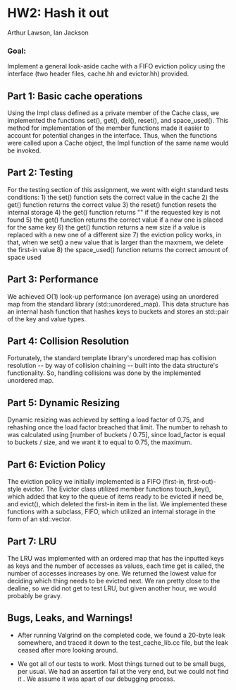 # HW2: Hash it out
Arthur Lawson, Ian Jackson

### Goal:  
Implement a general look-aside cache with a FIFO eviction policy using the interface (two header files, cache.hh and evictor.hh) provided.

## Part 1: Basic cache operations

Using the Impl class defined as a private member of the Cache class, we implemented the functions set(), get(), del(), reset(), and space_used(). This method for implementation of the member functions made it easier to account for potential changes in the interface. Thus, when the functions were called upon a Cache object, the Impl function of the same name would be invoked. 

## Part 2: Testing

For the testing section of this assignment, we went with eight standard tests conditions:
	1)  the set() function sets the correct value in the cache
	2) the get() function returns the correct value
	3) the reset() function resets the internal storage
	4) the get() function returns "" if the requested key is not found
	5) the get() function returns the correct value if a new one is placed for the same key
	6) the get() function returns a new size if a value is replaced with a new one of a different size
	7) the eviction policy works, in that, when we set() a new value that is larger than the maxmem, we delete the first-in value
	8) the space_used() function returns the correct amount of space used

## Part 3: Performance

We achieved O(1) look-up performance (on average) using an unordered map from the standard library (std::unordered_map). This data structure has an internal hash function that hashes keys to buckets and stores an std::pair of the key and value types.

## Part 4: Collision Resolution

Fortunately, the standard template library's unordered map has collision resolution -- by way of collision chaining -- built into the data structure's functionality. So, handling collisions was done by the implemented unordered map.

## Part 5: Dynamic Resizing

Dynamic resizing was achieved by setting a load factor of 0.75, and rehashing once the load factor breached that limit. The number to rehash to was calculated using [number of buckets / 0.75], since load_factor is equal to buckets / size, and we want it to equal to 0.75, the maximum.

## Part 6: Eviction Policy

The eviction policy we initially implemented is a FIFO (first-in, first-out)-style evictor. The Evictor class utilized member functions touch_key(), which added that key to the queue of items ready to be evicted if need be, and evict(), which deleted the first-in item in the list. We implemented these functions with a subclass, FIFO, which utilized an internal storage in the form of an std::vector.

## Part 7: LRU

The LRU was implemented with an ordered map that has the inputted keys as keys and the number of accesses as values, each time get is called,
the number of accesses increases by one. We returned the lowest value for deciding which thing needs to be evicted next. We ran pretty close to the dealine,
so we did not get to test LRU, but given another hour, we would probably be gravy.

## Bugs, Leaks, and Warnings!

- After running Valgrind on the completed code, we found a 20-byte leak somewhere, and traced it down to the test_cache_lib.cc file, but the leak ceased after more looking around.

- We got all of our tests to work. Most things turned out to be small bugs, per usual. We had an assertion fail at the very end, but we could not find it . We assume
it was apart of our debugging process.
